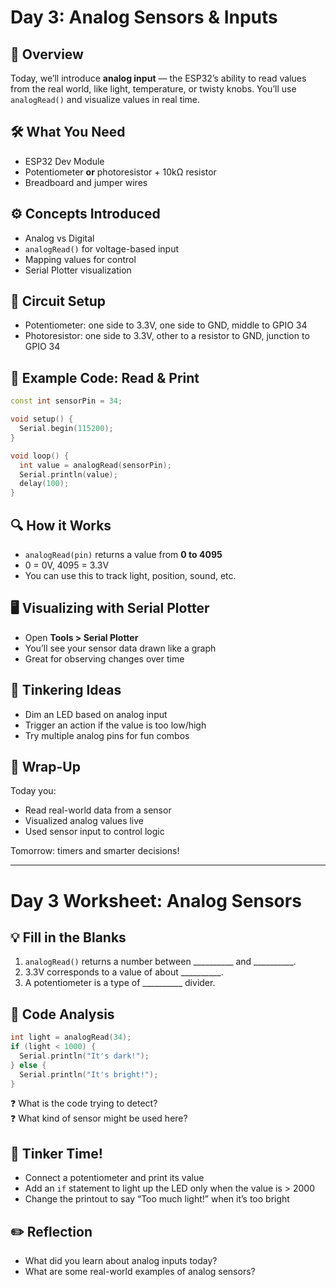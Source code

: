

# Day 3: Analog Sensors & Inputs

## 🧭 Overview
Today, we’ll introduce **analog input** — the ESP32’s ability to read values from the real world, like light, temperature, or twisty knobs. You’ll use `analogRead()` and visualize values in real time.

## 🛠 What You Need
- ESP32 Dev Module
- Potentiometer **or** photoresistor + 10kΩ resistor
- Breadboard and jumper wires

## ⚙️ Concepts Introduced
- Analog vs Digital
- `analogRead()` for voltage-based input
- Mapping values for control
- Serial Plotter visualization

## 🔌 Circuit Setup
- Potentiometer: one side to 3.3V, one side to GND, middle to GPIO 34
- Photoresistor: one side to 3.3V, other to a resistor to GND, junction to GPIO 34

## 🧪 Example Code: Read & Print

```cpp
const int sensorPin = 34;

void setup() {
  Serial.begin(115200);
}

void loop() {
  int value = analogRead(sensorPin);
  Serial.println(value);
  delay(100);
}
```

## 🔍 How it Works
- `analogRead(pin)` returns a value from **0 to 4095**
- 0 = 0V, 4095 = 3.3V
- You can use this to track light, position, sound, etc.

## 🖥 Visualizing with Serial Plotter
- Open **Tools > Serial Plotter**
- You’ll see your sensor data drawn like a graph
- Great for observing changes over time

## 🧪 Tinkering Ideas
- Dim an LED based on analog input
- Trigger an action if the value is too low/high
- Try multiple analog pins for fun combos

## 🏁 Wrap-Up
Today you:
- Read real-world data from a sensor
- Visualized analog values live
- Used sensor input to control logic

Tomorrow: timers and smarter decisions!


---


# Day 3 Worksheet: Analog Sensors

## 💡 Fill in the Blanks
1. `analogRead()` returns a number between __________ and __________.
2. 3.3V corresponds to a value of about __________.
3. A potentiometer is a type of __________ divider.

## 🔧 Code Analysis

```cpp
int light = analogRead(34);
if (light < 1000) {
  Serial.println("It's dark!");
} else {
  Serial.println("It's bright!");
}
```

❓ What is the code trying to detect?  
❓ What kind of sensor might be used here?

## 🧪 Tinker Time!
- Connect a potentiometer and print its value
- Add an `if` statement to light up the LED only when the value is > 2000
- Change the printout to say “Too much light!” when it’s too bright

## ✏️ Reflection
- What did you learn about analog inputs today?
- What are some real-world examples of analog sensors?

